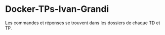 # Docker-TPs-Ivan-Grandi

Les commandes et réponses se trouvent dans les dossiers de chaque TD et TP.
